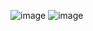 ![image](https://github.com/tien231231/ProjectManagementWeb/assets/37107401/44ba6c86-c6ac-48df-9b21-4946ccbdb6d3)
![image](https://github.com/tien231231/ProjectManagementWeb/assets/37107401/c8705462-a119-48de-a108-882414dc3bd7)
